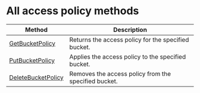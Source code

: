 # All access policy methods

| Method | Description |
----- | -----
| [GetBucketPolicy](policy/get.md) | Returns the access policy for the specified bucket. |
| [PutBucketPolicy](policy/put.md) | Applies the access policy to the specified bucket. |
| [DeleteBucketPolicy](policy/delete.md) | Removes the access policy from the specified bucket. |
